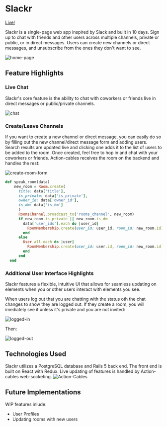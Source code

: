 # Slackr
[Live!](https://slackr.jackson-woods.com)

 Slackr is a single-page web app inspired by Slack and built in 10 days. Sign up to chat with friends and other users across multiple channels, private or public, or in direct messages. Users can create new channels or direct messages, and unsubscribe from the ones they don't want to see.

![home-page](https://raw.githubusercontent.com/jpwoods92/Slackr/master/app/assets/images/home-page.png)

## Feature Highlights

### Live Chat
Slackr's core feature is the ability to chat with coworkers or friends live in direct messages or public/private channels. 

![chat](https://raw.githubusercontent.com/jpwoods92/Slackr/master/app/assets/images/chat.png)

### Create/Leave Channels
If you want to create a new channel or direct message, you can easily do so by filling out the new channel/direct message form and adding users. Search results are updated live and clicking one adds it to the list of users to be added to the room. Once created, feel free to hop in and chat with your coworkers or friends. Action-cables receives the room on the backend and handles the rest:

![create-room-form](https://raw.githubusercontent.com/jpwoods92/Slackr/master/app/assets/images/create-room-form.png)


```ruby
def speak_room(data) 
    new_room = Room.create(
      title: data['title'], 
      is_private: data['is_private'], 
      owner_id: data['owner_id'], 
      is_dm: data['is_dm']
      )
      RoomsChannel.broadcast_to('rooms_channel', new_room)
      if new_room.is_private || new_room.is_dm
        data['user_ids'].each do |user_id|
          RoomMembership.create(user_id: user_id, room_id: new_room.id)
        end
      else
        User.all.each do |user|
          RoomMembership.create(user_id: user.id, room_id: new_room.id)
        end
      end
  end
```

### Additional User Interface Highlights
Slackr features a flexible, intuitive UI that allows for seamless updating on elements when you or other users interact with elements you see.

When users log out that you are chatting with the status oth the chat changes to show they are logged out. If they create a room, you will imediately see it unless it's private and you are not invited:

![logged-in](https://raw.githubusercontent.com/jpwoods92/Slackr/master/app/assets/images/before.png)

Then:

![logged-out](https://raw.githubusercontent.com/jpwoods92/Slackr/master/app/assets/images/after.png)


## Technologies Used
Slackr utilizes a PostgreSQL database and Rails 5 back end. The front end is built on React with Redux. Live updating of features is handled by Action-cables web-socketing. 
![Action-Cables](https://heroku-blog-files.s3.amazonaws.com/posts/1473343848-1462551406-rails-rack.png)

## Future Implementations
WIP features inlude:
+ User Profiles
+ Updating rooms with new users

